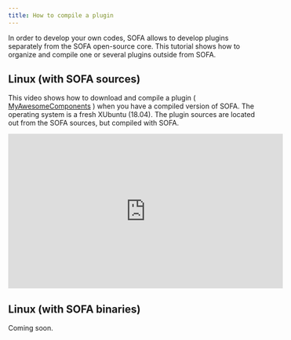 ```yaml
---
title: How to compile a plugin
---
```


In order to develop your own codes, SOFA allows to develop plugins separately from the SOFA open-source core. This tutorial shows how to organize and compile one or several plugins outside from SOFA.

Linux (with SOFA sources)
-------------------------

This video shows how to download and compile a plugin ( [MyAwesomeComponents](https://github.com/sofa-framework/MyAwesomeComponents) ) when you have a compiled version of SOFA. The operating system is a fresh XUbuntu (18.04). The plugin sources are located out from the SOFA sources, but compiled with SOFA.

<iframe width="560" height="315" src="https://www.youtube.com/embed/46E215871e8" frameborder="0" allowfullscreen></iframe>


Linux (with SOFA binaries)
--------------------------

Coming soon.